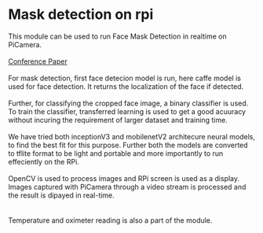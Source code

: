 # Mask detection on rpi
This module can be used to run Face Mask Detection in realtime on PiCamera.
<br><br>
<a href="VLSI%20Paper%20(Revised).pdf"> Conference Paper </a>
<br><br>
For mask detection, first face detecion model is run, here caffe model is used for face detection. It returns the localization of the face if detected. 
<br><br>
Further, for classifying the cropped face image, a binary classifier is used. To train the classifier, transferred learning is used to get a good acuuracy without incuring the requirement of larger dataset and training time.
<br><br>
We have tried both inceptionV3 and mobilenetV2 architecure neural models, to find the best fit for this purpose. Further both the models are converted to tflite format to be light and portable and more importantly to run effeciently on the RPi.
<br><br>
OpenCV is used to process images and RPi screen is used as a display. Images captured with PiCamera through a video stream is processed and the result is dipayed in real-time.
<br><br><br>
Temperature and oximeter reading is also a part of the module.
